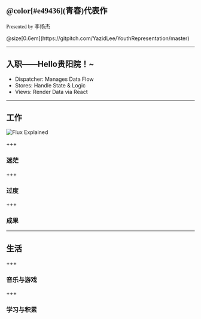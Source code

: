 <h2 style="font-family:'STXinwei';">@color[#e49436](青春)代表作</h2> 
<p style="font-family:'STXinwei';">Presented by 李扬杰</p>
@size[0.6em](https://gitpitch.com/YazidLee/YouthRepresentation/master)

---

## 入职——Hello贵阳院！~

- Dispatcher: Manages Data Flow
- Stores: Handle State & Logic
- Views: Render Data via React

---

## 工作
![Flux Explained](https://facebook.github.io/flux/img/flux-simple-f8-diagram-explained-1300w.png)

+++

### 迷茫

+++

### 过度

+++

### 成果

---

## 生活

+++

### 音乐与游戏

+++

### 学习与积累